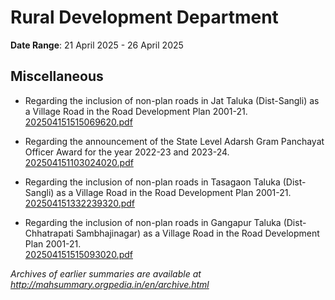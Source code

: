# Rural Development Department

**Date Range**: 21 April 2025 - 26 April 2025


## Miscellaneous
- Regarding the inclusion of non-plan roads in Jat Taluka (Dist-Sangli)  as a Village Road in the Road Development Plan 2001-21.\
  [202504151515069620.pdf](https://gr.maharashtra.gov.in/Site/Upload/Government%20Resolutions/English/202504151515069620.pdf)

- Regarding the announcement of the State Level Adarsh Gram Panchayat Officer Award for the year 2022-23 and 2023-24.\
  [202504151103024020.pdf](https://gr.maharashtra.gov.in/Site/Upload/Government%20Resolutions/English/202504151103024020.pdf)

- Regarding the inclusion of non-plan roads in Tasagaon Taluka (Dist-Sangli)  as a Village Road in the Road Development Plan 2001-21.\
  [202504151332239320.pdf](https://gr.maharashtra.gov.in/Site/Upload/Government%20Resolutions/English/202504151332239320.pdf)

- Regarding the inclusion of non-plan roads in Gangapur Taluka (Dist-Chhatrapati Sambhajinagar)  as a Village Road in the Road Development Plan 2001-21.\
  [202504151515093020.pdf](https://gr.maharashtra.gov.in/Site/Upload/Government%20Resolutions/English/202504151515093020.pdf)


*Archives of earlier summaries are available at http://mahsummary.orgpedia.in/en/archive.html*